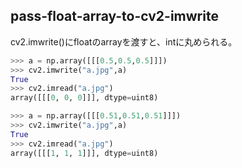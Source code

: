 ## pass-float-array-to-cv2-imwrite

cv2.imwrite()にfloatのarrayを渡すと、intに丸められる。

```python
>>> a = np.array([[[0.5,0.5,0.5]]])
>>> cv2.imwrite("a.jpg",a)
True
>>> cv2.imread("a.jpg")
array([[[0, 0, 0]]], dtype=uint8)
```

```python
>>> a = np.array([[[0.51,0.51,0.51]]])
>>> cv2.imwrite("a.jpg",a)
True
>>> cv2.imread("a.jpg")
array([[[1, 1, 1]]], dtype=uint8)
```


